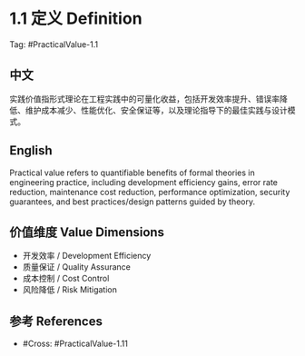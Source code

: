 # 1.1 定义 Definition

Tag: #PracticalValue-1.1

## 中文

实践价值指形式理论在工程实践中的可量化收益，包括开发效率提升、错误率降低、维护成本减少、性能优化、安全保证等，以及理论指导下的最佳实践与设计模式。

## English

Practical value refers to quantifiable benefits of formal theories in engineering practice, including development efficiency gains, error rate reduction, maintenance cost reduction, performance optimization, security guarantees, and best practices/design patterns guided by theory.

## 价值维度 Value Dimensions

- 开发效率 / Development Efficiency
- 质量保证 / Quality Assurance
- 成本控制 / Cost Control
- 风险降低 / Risk Mitigation

## 参考 References

- #Cross: #PracticalValue-1.11
